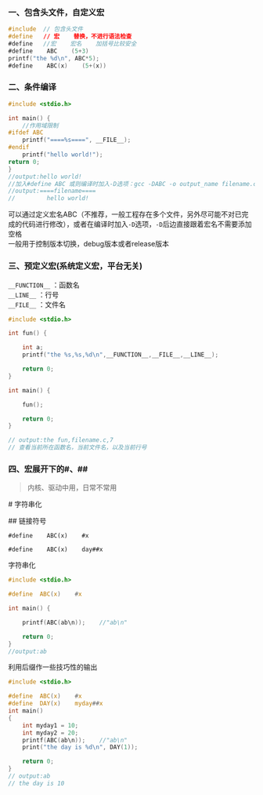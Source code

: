 ### 一、包含头文件，自定义宏
```c
#include  // 包含头文件
#define   // 宏    替换，不进行语法检查
​#define   //宏    宏名    加括号比较安全
​#define    ABC    (5+3)
​printf("the %d\n", ABC*5);
​#define    ABC(x)    (5+(x))
```

### 二、条件编译
```c
#include <stdio.h>

int main() {
    //作用域限制
#ifdef ABC    
    printf("====%s====", __FILE__);
#endif
    printf("hello world!");
return 0;
}
//output:hello world!
//加入#define ABC 或则编译时加入-D选项：gcc -DABC -o output_name filename.c
//output:====filename====
//         hello world!
```

可以通过定义宏名ABC（不推荐，一般工程存在多个文件，另外尽可能不对已完成的代码进行修改），或者在编译时加入`-D`选项，`-D`后边直接跟着宏名不需要添加空格  
一般用于控制版本切换，debug版本或者release版本

### 三、预定义宏(系统定义宏，平台无关)

`__FUNCTION__`    ：函数名  
`__LINE__`            ：行号  
`__FILE__`            ：文件名

```c
#include <stdio.h>

int fun() {

    int a;
    printf("the %s,%s,%d\n",__FUNCTION__,__FILE__,__LINE__);

    return 0;
}

int main() {

    fun();

    return 0;
}

// output:the fun,filename.c,7
// 查看当前所在函数名，当前文件名，以及当前行号
```

### 四、宏展开下的#、##

> 内核、驱动中用，日常不常用

\#    字符串化

\##    链接符号

`#define    ABC(x)    #x`

`#define    ABC(x)    day##x`

字符串化

```c
#include <stdio.h>

#define  ABC(x)    #x

int main() {

    printf(ABC(ab\n));    //"ab\n"

    return 0;
}
//output:ab
```

利用后缀作一些技巧性的输出

```c
#include <stdio.h>

#define  ABC(x)    #x
#define  DAY(x)    myday##x
int main()
{
    int myday1 = 10;
    int myday2 = 20;
    printf(ABC(ab\n));    //"ab\n"
    print("the day is %d\n", DAY(1));

    return 0;
}
// output:ab
// the day is 10
```

